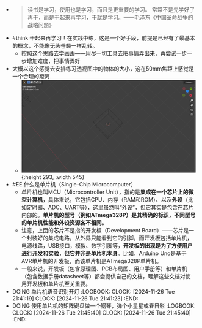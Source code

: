 - > 读书是学习，使用也是学习，而且是更重要的学习。 常常不是先学好了再干，而是干起来再学习，干就是学习。——毛泽东《中国革命战争的战略问题》
- #think 干起来再学习！在实践中练，这是一个好手段，前提是已经有了最基本的概念，不能像无头苍蝇一样乱转。
	- 按照这个思路去学画画——用尽一切工具去把事情弄出来，再尝试一步一步增加难度，把事情弄好
- 大概以这个感觉去安排练习透视图中的物体的大小，这在50mm焦距上感觉是一个合理的距离
	- ![image.png](../assets/image_1732614659557_0.png){:height 293, :width 545}
- #EE 什么是单片机（Single-Chip Microcomputer）
	- 单片机也叫MCU（Microcontroller Unit），指的是**集成在一个芯片上的微型计算机**，具体来说，它包括CPU、内存（RAM和ROM）、以及**外设**（比如定时器、ADC、UART等），这里虽然叫“外设”，但它其实是包含在芯片内部的。**单片机的型号（例如ATmega328P）是其精确的标识，不同型号的单片机性能和外设资源各不相同。**
	- 注意，上面的**芯片**不是指的开发板（Development Board）——芯片是一个封装好的集成电路，从外界只能看到它的引脚，而开发板包括单片机，电源线路，USB接口，模拟、数字引脚等，**开发板的出现是为了方便用户进行开发和实验，但它并非是单片机本身**。比如，Arduino Uno是基于AVR单片机的开发板，而该单片机是ATmega328P单片机。
	- 一般来说，开发板（包含原理图、PCB布局图、用户手册等）和单片机（包含数据手册datasheet等）都会提供自己的文档，理解这些文档对使用开发板和单片机至关重要。
- DOING 单片机语音识别开灯
  :LOGBOOK:
  CLOCK: [2024-11-26 Tue 21:41:19]
  CLOCK: [2024-11-26 Tue 21:41:23]
  :END:
- DOING 使用单片机的矩阵键盘做一个钢琴，弹个小星星或春日影
  :LOGBOOK:
  CLOCK: [2024-11-26 Tue 21:45:40]
  CLOCK: [2024-11-26 Tue 21:45:40]
  :END: